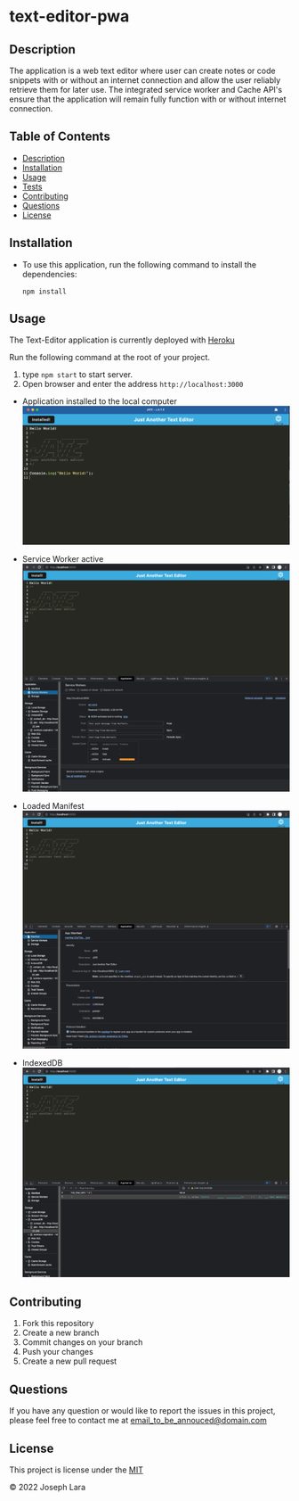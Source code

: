 # text-editor-pwa

## Description

The application is a web text editor where user can create notes or code snippets with or without an internet connection and allow the user reliably retrieve them for later use. The integrated service worker and Cache API's ensure that the application will remain fully function with or without internet connection.

## Table of Contents

- [Description](#Description)
- [Installation](#Installation)
- [Usage](#Usage)
- [Tests](#tests)
- [Contributing](#Contributing)
- [Questions](#Questions)
- [License](#License)

## Installation

- To use this application, run the following command to install the dependencies:

      npm install

## Usage

The Text-Editor application is currently deployed with [Heroku](https://google.com/news)

Run the following command at the root of your project.

1. type `npm start` to start server.
2. Open browser and enter the address `http://localhost:3000`

- Application installed to the local computer
  ![Screenshot](./images/install-app.png)

- Service Worker active
  ![Screenshot](./images/Service-Worker.png)

- Loaded Manifest
  ![Screenshot](./images/Mainifest.png)

- IndexedDB
  ![Screenshot](./images/IndexedDB.png)

## Contributing

1. Fork this repository
2. Create a new branch
3. Commit changes on your branch
4. Push your changes
5. Create a new pull request

## Questions

If you have any question or would like to report the issues in this project, please feel free to contact me at email_to_be_annouced@domain.com

## License

This project is license under the [MIT](./LICENSE)

&copy; 2022 Joseph Lara
